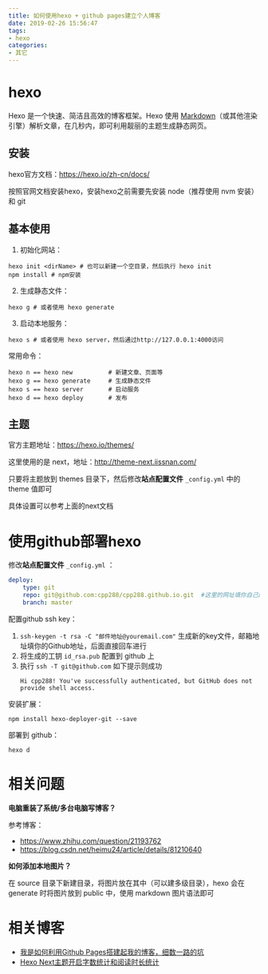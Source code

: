 ```yaml
---
title: 如何使用hexo + github pages建立个人博客
date: 2019-02-26 15:56:47
tags: 
- hexo
categories: 
- 其它
---
```


# hexo

Hexo 是一个快速、简洁且高效的博客框架。Hexo 使用 [Markdown](http://daringfireball.net/projects/markdown/)（或其他渲染引擎）解析文章，在几秒内，即可利用靓丽的主题生成静态网页。

## 安装

hexo官方文档：https://hexo.io/zh-cn/docs/

按照官网文档安装hexo，安装hexo之前需要先安装 node（推荐使用 nvm 安装） 和 git

## 基本使用

1. 初始化网站：
```
hexo init <dirName> # 也可以新建一个空目录，然后执行 hexo init
npm install # npm安装
```

2. 生成静态文件：
```
hexo g # 或者使用 hexo generate
```

3. 启动本地服务：
```
hexo s # 或者使用 hexo server，然后通过http://127.0.0.1:4000访问
```

常用命令：
```
hexo n == hexo new			# 新建文章、页面等
hexo g == hexo generate		# 生成静态文件
hexo s == hexo server		# 启动服务
hexo d == hexo deploy		# 发布
```

## 主题

官方主题地址：https://hexo.io/themes/

这里使用的是 next，地址：http://theme-next.iissnan.com/

只要将主题放到 themes 目录下，然后修改**站点配置文件** `_config.yml` 中的 theme 值即可

具体设置可以参考上面的next文档

# 使用github部署hexo

修改**站点配置文件** `_config.yml` ：
```yml
deploy:
    type: git
    repo: git@github.com:cpp288/cpp288.github.io.git  #这里的网址填你自己的
    branch: master  
```

配置github ssh key：

1. `ssh-keygen -t rsa -C "邮件地址@youremail.com"`  生成新的key文件，邮箱地址填你的Github地址，后面直接回车进行
2. 将生成的工钥 `id_rsa.pub` 配置到 github 上
3. 执行 `ssh -T git@github.com` 如下提示则成功
   ```
   Hi cpp288! You've successfully authenticated, but GitHub does not provide shell access.
   ```

安装扩展：
```
npm install hexo-deployer-git --save 
```

部署到 github：
```
hexo d
```

# 相关问题
**电脑重装了系统/多台电脑写博客？**

参考博客：
* https://www.zhihu.com/question/21193762
* https://blog.csdn.net/heimu24/article/details/81210640

**如何添加本地图片？**

在 source 目录下新建目录，将图片放在其中（可以建多级目录），hexo 会在 generate 时将图片放到 public 中，使用 markdown 图片语法即可

# 相关博客
* [我是如何利用Github Pages搭建起我的博客，细数一路的坑](https://www.cnblogs.com/jackyroc/p/7681938.html)
* [Hexo Next主题开启字数统计和阅读时长统计](https://vwin.github.io/2018/08/02/Hexo-Next%E4%B8%BB%E9%A2%98%E5%BC%80%E5%90%AF%E5%AD%97%E6%95%B0%E7%BB%9F%E8%AE%A1%E5%92%8C%E9%98%85%E8%AF%BB%E6%97%B6%E9%95%BF%E7%BB%9F%E8%AE%A1/)